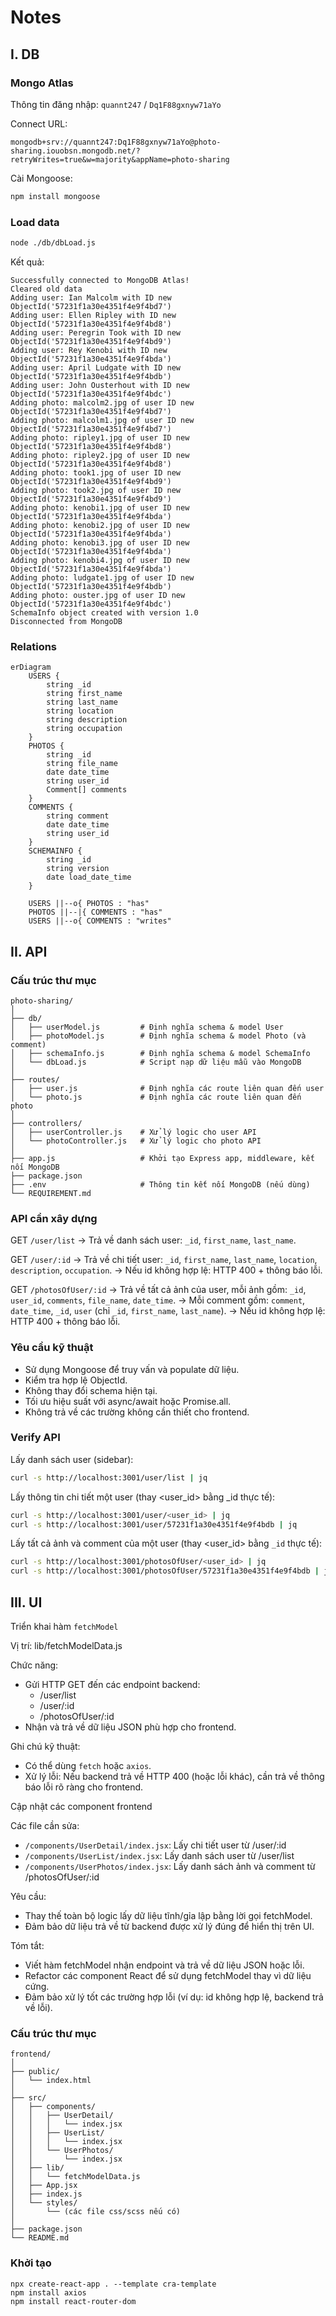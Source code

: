 # Notes

## I. DB

### Mongo Atlas

Thông tin đăng nhập: `quannt247` / `Dq1F88gxnyw71aYo`

Connect URL:
```
mongodb+srv://quannt247:Dq1F88gxnyw71aYo@photo-sharing.iouobsn.mongodb.net/?retryWrites=true&w=majority&appName=photo-sharing
```

Cài Mongoose:
```sh
npm install mongoose
```

### Load data

```sh
node ./db/dbLoad.js
```

Kết quả:
```
Successfully connected to MongoDB Atlas!
Cleared old data
Adding user: Ian Malcolm with ID new ObjectId('57231f1a30e4351f4e9f4bd7')
Adding user: Ellen Ripley with ID new ObjectId('57231f1a30e4351f4e9f4bd8')
Adding user: Peregrin Took with ID new ObjectId('57231f1a30e4351f4e9f4bd9')
Adding user: Rey Kenobi with ID new ObjectId('57231f1a30e4351f4e9f4bda')
Adding user: April Ludgate with ID new ObjectId('57231f1a30e4351f4e9f4bdb')
Adding user: John Ousterhout with ID new ObjectId('57231f1a30e4351f4e9f4bdc')
Adding photo: malcolm2.jpg of user ID new ObjectId('57231f1a30e4351f4e9f4bd7')
Adding photo: malcolm1.jpg of user ID new ObjectId('57231f1a30e4351f4e9f4bd7')
Adding photo: ripley1.jpg of user ID new ObjectId('57231f1a30e4351f4e9f4bd8')
Adding photo: ripley2.jpg of user ID new ObjectId('57231f1a30e4351f4e9f4bd8')
Adding photo: took1.jpg of user ID new ObjectId('57231f1a30e4351f4e9f4bd9')
Adding photo: took2.jpg of user ID new ObjectId('57231f1a30e4351f4e9f4bd9')
Adding photo: kenobi1.jpg of user ID new ObjectId('57231f1a30e4351f4e9f4bda')
Adding photo: kenobi2.jpg of user ID new ObjectId('57231f1a30e4351f4e9f4bda')
Adding photo: kenobi3.jpg of user ID new ObjectId('57231f1a30e4351f4e9f4bda')
Adding photo: kenobi4.jpg of user ID new ObjectId('57231f1a30e4351f4e9f4bda')
Adding photo: ludgate1.jpg of user ID new ObjectId('57231f1a30e4351f4e9f4bdb')
Adding photo: ouster.jpg of user ID new ObjectId('57231f1a30e4351f4e9f4bdc')
SchemaInfo object created with version 1.0
Disconnected from MongoDB
```

### Relations

```mermaid
erDiagram
    USERS {
        string _id
        string first_name
        string last_name
        string location
        string description
        string occupation
    }
    PHOTOS {
        string _id
        string file_name
        date date_time
        string user_id
        Comment[] comments
    }
    COMMENTS {
        string comment
        date date_time
        string user_id
    }
    SCHEMAINFO {
        string _id
        string version
        date load_date_time
    }

    USERS ||--o{ PHOTOS : "has"
    PHOTOS ||--|{ COMMENTS : "has"
    USERS ||--o{ COMMENTS : "writes"
```

## II. API

### Cấu trúc thư mục

```
photo-sharing/
│
├── db/
│   ├── userModel.js         # Định nghĩa schema & model User
│   ├── photoModel.js        # Định nghĩa schema & model Photo (và comment)
│   ├── schemaInfo.js        # Định nghĩa schema & model SchemaInfo
│   └── dbLoad.js            # Script nạp dữ liệu mẫu vào MongoDB
│
├── routes/
│   ├── user.js              # Định nghĩa các route liên quan đến user
│   └── photo.js             # Định nghĩa các route liên quan đến photo
│
├── controllers/
│   ├── userController.js    # Xử lý logic cho user API
│   └── photoController.js   # Xử lý logic cho photo API
│
├── app.js                   # Khởi tạo Express app, middleware, kết nối MongoDB
├── package.json
├── .env                     # Thông tin kết nối MongoDB (nếu dùng)
└── REQUIREMENT.md
```

### API cần xây dựng

GET `/user/list`
→ Trả về danh sách user: `_id`, `first_name`, `last_name`.

GET `/user/:id`
→ Trả về chi tiết user: `_id`, `first_name`, `last_name`, `location`, `description`, `occupation`.
→ Nếu id không hợp lệ: HTTP 400 + thông báo lỗi.

GET `/photosOfUser/:id`
→ Trả về tất cả ảnh của user, mỗi ảnh gồm: `_id`, `user_id`, `comments`, `file_name`, `date_time`.
→ Mỗi comment gồm: `comment`, `date_time`, `_id`, `user` (chỉ `_id`, `first_name`, `last_name`).
→ Nếu id không hợp lệ: HTTP 400 + thông báo lỗi.

### Yêu cầu kỹ thuật

- Sử dụng Mongoose để truy vấn và populate dữ liệu.
- Kiểm tra hợp lệ ObjectId.
- Không thay đổi schema hiện tại.
- Tối ưu hiệu suất với async/await hoặc Promise.all.
- Không trả về các trường không cần thiết cho frontend.

### Verify API

Lấy danh sách user (sidebar):
```sh
curl -s http://localhost:3001/user/list | jq
```

Lấy thông tin chi tiết một user (thay <user_id> bằng _id thực tế):
```sh
curl -s http://localhost:3001/user/<user_id> | jq
curl -s http://localhost:3001/user/57231f1a30e4351f4e9f4bdb | jq
```

Lấy tất cả ảnh và comment của một user (thay <user_id> bằng `_id` thực tế):
```sh
curl -s http://localhost:3001/photosOfUser/<user_id> | jq
curl -s http://localhost:3001/photosOfUser/57231f1a30e4351f4e9f4bdb | jq
```

## III. UI

Triển khai hàm `fetchModel`

Vị trí: lib/fetchModelData.js

Chức năng:
- Gửi HTTP GET đến các endpoint backend:
    - /user/list
    - /user/:id
    - /photosOfUser/:id
- Nhận và trả về dữ liệu JSON phù hợp cho frontend.

Ghi chú kỹ thuật:
- Có thể dùng `fetch` hoặc `axios`.
- Xử lý lỗi: Nếu backend trả về HTTP 400 (hoặc lỗi khác), cần trả về thông báo lỗi rõ ràng cho frontend.

Cập nhật các component frontend

Các file cần sửa:
- `/components/UserDetail/index.jsx`: Lấy chi tiết user từ /user/:id
- `/components/UserList/index.jsx`: Lấy danh sách user từ /user/list
- `/components/UserPhotos/index.jsx`: Lấy danh sách ảnh và comment từ /photosOfUser/:id

Yêu cầu:
- Thay thế toàn bộ logic lấy dữ liệu tĩnh/gỉa lập bằng lời gọi fetchModel.
- Đảm bảo dữ liệu trả về từ backend được xử lý đúng để hiển thị trên UI.

Tóm tắt:
- Viết hàm fetchModel nhận endpoint và trả về dữ liệu JSON hoặc lỗi.
- Refactor các component React để sử dụng fetchModel thay vì dữ liệu cứng.
- Đảm bảo xử lý tốt các trường hợp lỗi (ví dụ: id không hợp lệ, backend trả về lỗi).

### Cấu trúc thư mục

```
frontend/
│
├── public/
│   └── index.html
│
├── src/
│   ├── components/
│   │   ├── UserDetail/
│   │   │   └── index.jsx
│   │   ├── UserList/
│   │   │   └── index.jsx
│   │   └── UserPhotos/
│   │       └── index.jsx
│   ├── lib/
│   │   └── fetchModelData.js
│   ├── App.jsx
│   ├── index.js
│   └── styles/
│       └── (các file css/scss nếu có)
│
├── package.json
└── README.md
```

### Khởi tạo

```
npx create-react-app . --template cra-template
npm install axios
npm install react-router-dom
```
